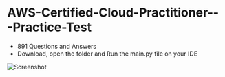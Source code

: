 # AWS-Certified-Cloud-Practitioner---Practice-Test
- 891 Questions and Answers
- Download, open the folder and Run the main.py file on your IDE

![Screenshot](https://github.com/k4u5hik/AWS-Certified-Cloud-Practitioner---Practice-Test/blob/main/Screenshot%202023-01-30%20at%204.30.41%20pm.png?raw=true)

